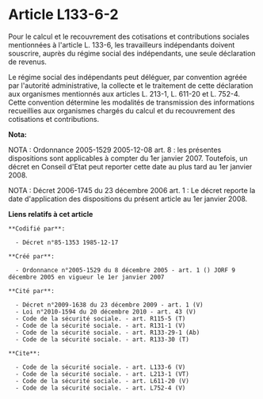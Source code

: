 # Article L133-6-2

Pour le calcul et le recouvrement des cotisations et contributions sociales mentionnées à l'article L. 133-6, les
travailleurs indépendants doivent souscrire, auprès du régime social des indépendants, une seule déclaration de revenus. 

Le régime social des indépendants peut déléguer, par convention agréée par l'autorité administrative, la collecte et le
traitement de cette déclaration aux organismes mentionnés aux articles L. 213-1, L. 611-20 et L. 752-4. Cette convention
détermine les modalités de transmission des informations recueillies aux organismes chargés du calcul et du recouvrement des
cotisations et contributions.

**Nota:**

NOTA : Ordonnance 2005-1529 2005-12-08 art. 8 : les présentes dispositions sont applicables à compter du 1er janvier 2007.
Toutefois, un décret en Conseil d'Etat peut reporter cette date au plus tard au 1er janvier 2008.

NOTA : Décret 2006-1745 du 23 décembre 2006 art. 1 : Le décret reporte la date d'application des dispositions du présent
article au 1er janvier 2008.

**Liens relatifs à cet article**

	**Codifié par**:

	  - Décret n°85-1353 1985-12-17

	**Créé par**:

	  - Ordonnance n°2005-1529 du 8 décembre 2005 - art. 1 () JORF 9 décembre 2005 en vigueur le 1er janvier 2007

	**Cité par**:

	  - Décret n°2009-1638 du 23 décembre 2009 - art. 1 (V)
	  - Loi n°2010-1594 du 20 décembre 2010 - art. 43 (V)
	  - Code de la sécurité sociale. - art. R115-5 (T)
	  - Code de la sécurité sociale. - art. R131-1 (V)
	  - Code de la sécurité sociale. - art. R133-29-1 (Ab)
	  - Code de la sécurité sociale. - art. R133-30 (T)

	**Cite**:

	  - Code de la sécurité sociale. - art. L133-6 (V)
	  - Code de la sécurité sociale. - art. L213-1 (VT)
	  - Code de la sécurité sociale. - art. L611-20 (V)
	  - Code de la sécurité sociale. - art. L752-4 (V)
